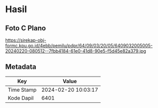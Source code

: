 # Hasil

## Foto C Plano

https://sirekap-obj-formc.kpu.go.id/4ebb/pemilu/pdpr/64/09/03/20/05/6409032005005-20240220-080512--7fbb4184-61e0-41d8-90e5-f5d45e82a379.jpg


## Metadata

| Key        | Value               |
| ---------- | ------------------- |
| Time Stamp | 2024-02-20 10:03:17 |
| Kode Dapil | 6401                |



